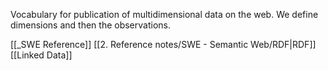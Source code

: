 Vocabulary for publication of multidimensional data on the web. We define dimensions and then the observations.

[[_SWE Reference]]
[[2. Reference notes/SWE - Semantic Web/RDF|RDF]]
[[Linked Data]]